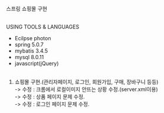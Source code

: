 스프링 쇼핑몰 구현<br><br>
 
 USING TOOLS & LANGUAGES
 
  + Ecilpse photon<br>
  + spring 5.0.7<br>
  + mybatis 3.4.5<br>
  + mysql  8.0.11<br>
  + javascript(jQuery)<br><br>

1. 쇼핑몰 구현.(관리자페이지, 로그인, 회원가입, 구매, 장바구니 등등)<br>
   -> 수정 : 크롬에서 로컬이미지 안뜨는 상황 수정.(server.xml이용)<br>
   -> 수정 : 상품 페이지 문제 수정.<br>
   -> 수정 : 로그인 페이지 문제 수정.<br>

